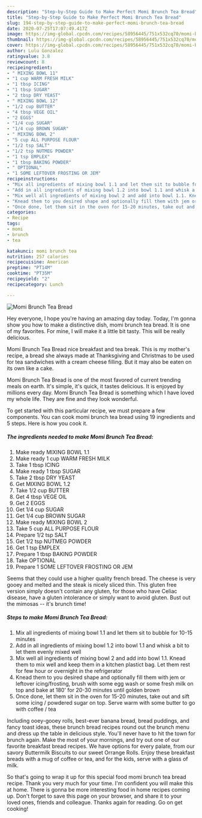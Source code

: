 ```yaml
---
description: "Step-by-Step Guide to Make Perfect Momi Brunch Tea Bread"
title: "Step-by-Step Guide to Make Perfect Momi Brunch Tea Bread"
slug: 194-step-by-step-guide-to-make-perfect-momi-brunch-tea-bread
date: 2020-07-25T17:07:49.417Z
image: https://img-global.cpcdn.com/recipes/58956445/751x532cq70/momi-brunch-tea-bread-recipe-main-photo.jpg
thumbnail: https://img-global.cpcdn.com/recipes/58956445/751x532cq70/momi-brunch-tea-bread-recipe-main-photo.jpg
cover: https://img-global.cpcdn.com/recipes/58956445/751x532cq70/momi-brunch-tea-bread-recipe-main-photo.jpg
author: Lulu Gonzalez
ratingvalue: 3.8
reviewcount: 8
recipeingredient:
- " MIXING BOWL 11"
- "1 cup WARM FRESH MILK"
- "1 tbsp ICING"
- "1 tbsp SUGAR"
- "2 tbsp DRY YEAST"
- " MIXING BOWL 12"
- "1/2 cup BUTTER"
- "4 tbsp VEGE OIL"
- "2 EGGS"
- "1/4 cup SUGAR"
- "1/4 cup BROWN SUGAR"
- " MIXING BOWL 2"
- "5 cup ALL PURPOSE FLOUR"
- "1/2 tsp SALT"
- "1/2 tsp NUTMEG POWDER"
- "1 tsp EMPLEX"
- "1 tbsp BAKING POWDER"
- " OPTIONAL"
- "1 SOME LEFTOVER FROSTING OR JEM"
recipeinstructions:
- "Mix all ingredients of mixing bowl 1.1 and let them sit to bubble for 10-15 minutes"
- "Add in all ingredients of mixing bowl 1.2 into bowl 1.1 and whisk a bit to let them evenly mixed well"
- "Mix well all ingredients of mixing bowl 2 and add into bowl 1.1. Knead them to mix well and keep them in a kitchen plastict bag. Let them rest for few hour or overnight in the refrigerator"
- "Knead them to you desired shape and optionally fill them with jem or leftover icing/frosting, brush with some egg wash or some fresh milk on top and bake at 180&#39; for 20-30 minutes until golden brown"
- "Once done, let them sit in the oven for 15-20 minutes, take out and sift some icing / powdered sugar on top. Serve warm with some butter to go with coffee / tea"
categories:
- Recipe
tags:
- momi
- brunch
- tea

katakunci: momi brunch tea 
nutrition: 257 calories
recipecuisine: American
preptime: "PT14M"
cooktime: "PT35M"
recipeyield: "2"
recipecategory: Lunch

---
```



![Momi Brunch Tea Bread](https://img-global.cpcdn.com/recipes/58956445/751x532cq70/momi-brunch-tea-bread-recipe-main-photo.jpg)

Hey everyone, I hope you're having an amazing day today. Today, I'm gonna show you how to make a distinctive dish, momi brunch tea bread. It is one of my favorites. For mine, I will make it a little bit tasty. This will be really delicious.

Momi Brunch Tea Bread nice breakfast and tea break. This is my mother&#39;s recipe, a bread she always made at Thanksgiving and Christmas to be used for tea sandwiches with a cream cheese filling. But it may also be eaten on its own like a cake.

Momi Brunch Tea Bread is one of the most favored of current trending meals on earth. It's simple, it's quick, it tastes delicious. It is enjoyed by millions every day. Momi Brunch Tea Bread is something which I have loved my whole life. They are fine and they look wonderful.


To get started with this particular recipe, we must prepare a few components. You can cook momi brunch tea bread using 19 ingredients and 5 steps. Here is how you cook it.

<!--inarticleads1-->

##### The ingredients needed to make Momi Brunch Tea Bread:

1. Make ready  MIXING BOWL 1.1
1. Make ready 1 cup WARM FRESH MILK
1. Take 1 tbsp ICING
1. Make ready 1 tbsp SUGAR
1. Take 2 tbsp DRY YEAST
1. Get  MIXING BOWL 1.2
1. Take 1/2 cup BUTTER
1. Get 4 tbsp VEGE OIL
1. Get 2 EGGS
1. Get 1/4 cup SUGAR
1. Get 1/4 cup BROWN SUGAR
1. Make ready  MIXING BOWL 2
1. Take 5 cup ALL PURPOSE FLOUR
1. Prepare 1/2 tsp SALT
1. Get 1/2 tsp NUTMEG POWDER
1. Get 1 tsp EMPLEX
1. Prepare 1 tbsp BAKING POWDER
1. Take  OPTIONAL
1. Prepare 1 SOME LEFTOVER FROSTING OR JEM


Seems that they could use a higher quality french bread. The cheese is very gooey and melted and the steak is nicely sliced thin. This gluten free version simply doesn&#39;t contain any gluten, for those who have Celiac disease, have a gluten intolerance or simply want to avoid gluten. Bust out the mimosas -- it&#39;s brunch time! 

<!--inarticleads2-->

##### Steps to make Momi Brunch Tea Bread:

1. Mix all ingredients of mixing bowl 1.1 and let them sit to bubble for 10-15 minutes
1. Add in all ingredients of mixing bowl 1.2 into bowl 1.1 and whisk a bit to let them evenly mixed well
1. Mix well all ingredients of mixing bowl 2 and add into bowl 1.1. Knead them to mix well and keep them in a kitchen plastict bag. Let them rest for few hour or overnight in the refrigerator
1. Knead them to you desired shape and optionally fill them with jem or leftover icing/frosting, brush with some egg wash or some fresh milk on top and bake at 180&#39; for 20-30 minutes until golden brown
1. Once done, let them sit in the oven for 15-20 minutes, take out and sift some icing / powdered sugar on top. Serve warm with some butter to go with coffee / tea


Including ooey-gooey rolls, best-ever banana bread, bread puddings, and fancy toast ideas, these brunch bread recipes round out the brunch menu and dress up the table in delicious style. You&#39;ll never have to hit the town for brunch again. Make the most of your mornings, and try out one of our favorite breakfast bread recipes. We have options for every palate, from our savory Buttermilk Biscuits to our sweet Orrange Rolls. Enjoy these breakfast breads with a mug of coffee or tea, and for the kids, serve with a glass of milk. 

So that's going to wrap it up for this special food momi brunch tea bread recipe. Thank you very much for your time. I'm confident you will make this at home. There is gonna be more interesting food in home recipes coming up. Don't forget to save this page on your browser, and share it to your loved ones, friends and colleague. Thanks again for reading. Go on get cooking!
